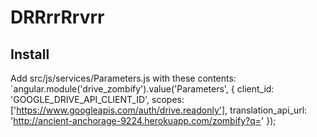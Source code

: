 # DRRrrRrvrr

## Install

Add src/js/services/Parameters.js with these contents:
`angular.module('drive_zombify').value('Parameters', {
    client_id: 'GOOGLE_DRIVE_API_CLIENT_ID',
    scopes: ['https://www.googleapis.com/auth/drive.readonly'],
    translation_api_url: 'http://ancient-anchorage-9224.herokuapp.com/zombify?q='
});
